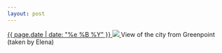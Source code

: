 ```yaml
---
layout: post
---
```


<p>
  <a href="/458">
    <time>{{ page.date | date: "%e %B %Y" }}</time>
    <img src="{{ site.assets_url }}/458.jpg">
  </a>
  View of the city from Greenpoint (taken by Elena)
</p>

